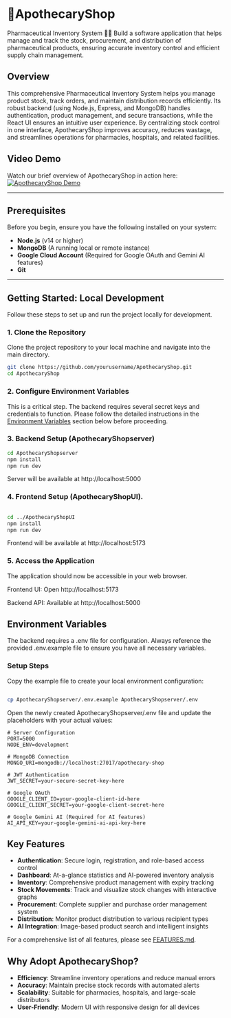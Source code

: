 # 🌿ApothecaryShop
Pharmaceutical Inventory System 🧑‍⚕️ Build a software application that helps manage and track the stock, procurement, and distribution of pharmaceutical products, ensuring accurate inventory control and efficient supply chain management.

## Overview
This comprehensive Pharmaceutical Inventory System helps you manage product stock, track orders, and maintain distribution records efficiently. Its robust backend (using Node.js, Express, and MongoDB) handles authentication, product management, and secure transactions, while the React UI ensures an intuitive user experience. By centralizing stock control in one interface, ApothecaryShop improves accuracy, reduces wastage, and streamlines operations for pharmacies, hospitals, and related facilities.

## Video Demo
Watch our brief overview of ApothecaryShop in action here:
[![ApothecaryShop Demo](https://i9.ytimg.com/vi/SM8juofgxy0/mqdefault.jpg?sqp=CNiD_74G-oaymwEmCMACELQB8quKqQMa8AEB-AH-CYAC0AWKAgwIABABGBggcigyMA8=&rs=AOn4CLChiclGVroyHfiKftI9OAUIt2YWGQ)](https://youtu.be/SM8juofgxy0)

---

## Prerequisites
Before you begin, ensure you have the following installed on your system:

* **Node.js** (v14 or higher)
* **MongoDB** (A running local or remote instance)
* **Google Cloud Account** (Required for Google OAuth and Gemini AI features)
* **Git**

---

## Getting Started: Local Development
Follow these steps to set up and run the project locally for development.

### 1. Clone the Repository
Clone the project repository to your local machine and navigate into the main directory.

```bash
git clone https://github.com/yourusername/ApothecaryShop.git
cd ApothecaryShop
```

### 2. Configure Environment Variables
This is a critical step. The backend requires several secret keys and credentials to function. Please follow the detailed instructions in the [Environment Variables](#environment-variables) section below before proceeding.

### 3. Backend Setup (ApothecaryShopserver)

```bash
cd ApothecaryShopserver
npm install
npm run dev
```

 Server will be available at http://localhost:5000

### 4. Frontend Setup (ApothecaryShopUI).

```bash

cd ../ApothecaryShopUI
npm install
npm run dev
```
 Frontend will be available at http://localhost:5173

### 5. Access the Application
The application should now be accessible in your web browser.

Frontend UI: Open http://localhost:5173

Backend API: Available at http://localhost:5000

## Environment Variables
The backend requires a .env file for configuration. Always reference the provided .env.example file to ensure you have all necessary variables.

### Setup Steps
Copy the example file to create your local environment configuration:

```bash

cp ApothecaryShopserver/.env.example ApothecaryShopserver/.env
```

Open the newly created ApothecaryShopserver/.env file and update the placeholders with your actual values:


```
# Server Configuration
PORT=5000
NODE_ENV=development

# MongoDB Connection
MONGO_URI=mongodb://localhost:27017/apothecary-shop

# JWT Authentication
JWT_SECRET=your-secure-secret-key-here

# Google OAuth
GOOGLE_CLIENT_ID=your-google-client-id-here
GOOGLE_CLIENT_SECRET=your-google-client-secret-here

# Google Gemini AI (Required for AI features)
AI_API_KEY=your-google-gemini-ai-api-key-here
```

## Key Features
- **Authentication**: Secure login, registration, and role-based access control
- **Dashboard**: At-a-glance statistics and AI-powered inventory analysis
- **Inventory**: Comprehensive product management with expiry tracking
- **Stock Movements**: Track and visualize stock changes with interactive graphs
- **Procurement**: Complete supplier and purchase order management system
- **Distribution**: Monitor product distribution to various recipient types
- **AI Integration**: Image-based product search and intelligent insights

For a comprehensive list of all features, please see [FEATURES.md](FEATURES.md).

## Why Adopt ApothecaryShop?
- **Efficiency**: Streamline inventory operations and reduce manual errors
- **Accuracy**: Maintain precise stock records with automated alerts
- **Scalability**: Suitable for pharmacies, hospitals, and large-scale distributors
- **User-Friendly**: Modern UI with responsive design for all devices
